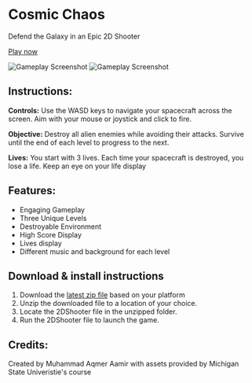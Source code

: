 # Cosmic Chaos
Defend the Galaxy in an Epic 2D Shooter

[Play now](https://aqmer-aamir.itch.io/cosmic-chaos)

![Gameplay Screenshot](https://img.itch.zone/aW1hZ2UvMjE1NDY1MS8xMjcwMjMwNy5wbmc=/347x500/eF2lCK.png) ![Gameplay Screenshot](https://img.itch.zone/aW1hZ2UvMjE1NDY1MS8xMjcwMjMwOC5wbmc=/347x500/MV8Vep.png)

## Instructions:
**Controls:** Use the  WASD keys to navigate your spacecraft across the screen. Aim with your mouse or joystick and click to fire.

**Objective:** Destroy all alien enemies while avoiding their attacks. Survive until the end of each level to progress to the next.

**Lives:** You start with 3 lives. Each time your spacecraft is destroyed, you lose a life. Keep an eye on your life display


## Features:
- Engaging Gameplay
- Three Unique Levels
- Destroyable Environment
- High Score Display
- Lives display
- Different music and background for each level

## Download & install instructions

1. Download the [latest zip file](https://github.com/aqmeraamir/Cosmic-Chaos/releases/tag/1.0) based on your platform
2. Unzip the downloaded file to a location of your choice.
3. Locate the 2DShooter file in the unzipped folder.
4. Run the 2DShooter file to launch the game.

## Credits:
Created by Muhammad Aqmer Aamir with assets provided by Michigan State Univeristie's course
